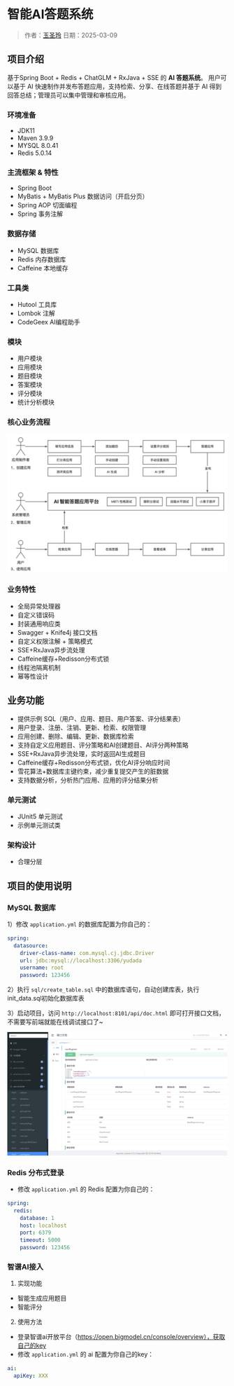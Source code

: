 # 智能AI答题系统

> 作者：[玉圣玲](https://github.com/shenglingyu)
> 日期：2025-03-09


## 项目介绍
基于Spring Boot + Redis + ChatGLM + RxJava + SSE 的 **AI 答题系统**。
用户可以基于 AI 快速制作并发布答题应用，支持检索、分享、在线答题并基于 AI 得到回答总结；管理员可以集中管理和审核应用。

### 环境准备

- JDK11
- Maven 3.9.9
- MYSQL 8.0.41
- Redis 5.0.14

### 主流框架 & 特性

- Spring Boot 
- MyBatis + MyBatis Plus 数据访问（开启分页）
- Spring AOP 切面编程
- Spring 事务注解

### 数据存储

- MySQL 数据库
- Redis 内存数据库
- Caffeine 本地缓存

### 工具类

- Hutool 工具库
- Lombok 注解
- CodeGeex AI编程助手

### 模块

- 用户模块
- 应用模块
- 题目模块
- 答案模块
- 评分模块
- 统计分析模块

### 核心业务流程

![img.png](img.png)

### 业务特性

- 全局异常处理器
- 自定义错误码
- 封装通用响应类
- Swagger + Knife4j 接口文档
- 自定义权限注解 + 策略模式
- SSE+RxJava异步流处理
- Caffeine缓存+Redisson分布式锁
- 线程池隔离机制
- 幂等性设计


## 业务功能

- 提供示例 SQL（用户、应用、题目、用户答案、评分结果表）
- 用户登录、注册、注销、更新、检索、权限管理
- 应用创建、删除、编辑、更新、数据库检索
- 支持自定义应用题目、评分策略和AI创建题目、AI评分两种策略
- SSE+RxJava异步流处理，实时返回AI生成题目
- Caffeine缓存+Redisson分布式锁，优化AI评分响应时间
- 雪花算法+数据库主键约束，减少重复提交产生的脏数据
- 支持数据分析，分析热门应用、应用的评分结果分析

### 单元测试

- JUnit5 单元测试
- 示例单元测试类

### 架构设计

- 合理分层

## 项目的使用说明

### MySQL 数据库

1）修改 `application.yml` 的数据库配置为你自己的：

```yml
spring:
  datasource:
    driver-class-name: com.mysql.cj.jdbc.Driver
    url: jdbc:mysql://localhost:3306/yudada
    username: root
    password: 123456
```

2）执行 `sql/create_table.sql` 中的数据库语句，自动创建库表，执行init_data.sql初始化数据库表

3）启动项目，访问 `http://localhost:8101/api/doc.html` 即可打开接口文档，不需要写前端就能在线调试接口了~

![](doc/swagger.png)

### Redis 分布式登录
- 修改 `application.yml` 的 Redis 配置为你自己的：

```yml
spring:
  redis:
    database: 1
    host: localhost
    port: 6379
    timeout: 5000
    password: 123456
```

### 智谱AI接入
1. 实现功能
- 智能生成应用题目
- 智能评分
2. 使用方法
- 登录智谱ai开放平台（https://open.bigmodel.cn/console/overview），获取自己的key
- 修改 `application.yml` 的 ai 配置为你自己的key：

```yml
ai:
  apiKey: XXX
```

